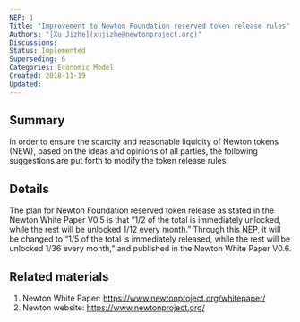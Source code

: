 ```yaml
---
NEP: 1
Title: "Improvement to Newton Foundation reserved token release rules"
Authors: "[Xu Jizhe](xujizhe@newtonproject.org)"
Discussions:
Status: Implemented
Superseding: 6
Categories: Economic Model
Created: 2018-11-19
Updated:
---
```


## Summary

In order to ensure the scarcity and reasonable liquidity of Newton tokens (NEW), based on the ideas and opinions of all parties, the following suggestions are put forth to modify the token release rules.

## Details

The plan for Newton Foundation reserved token release as stated in the Newton White Paper V0.5 is that “1/2 of the total is immediately unlocked, while the rest will be unlocked 1/12 every month.” Through this NEP, it will be changed to “1/5 of the total is immediately released, while the rest will be unlocked 1/36 every month,” and published in the Newton White Paper V0.6.

## Related materials

1. Newton White Paper: https://www.newtonproject.org/whitepaper/
1. Newton website: https://www.newtonproject.org/
